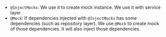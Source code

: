 * `@InjectMocks`: We use it to create mock instance. We use it with service layer.
* `@Mock`: If dependencies injected with `@InjectMocks` has some dependencies (such as repository layer). We use `@Mock` to create mock of those dependencies. It will also inject those dependencies.